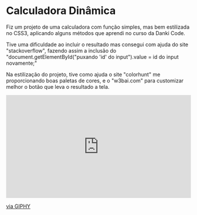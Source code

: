 # Calculadora Dinâmica

Fiz um projeto de uma calculadora com função simples, mas bem estilizada no CSS3, aplicando alguns métodos que aprendi no curso da Danki Code. 

Tive uma dificuldade ao incluir o resultado mas consegui com ajuda do site "stackoverflow", fazendo assim a inclusão do "document.getElementById("puxando 'id' do input").value = id do input novamente;"

Na estilização do projeto, tive como ajuda o site "colorhunt" me proporcionando boas paletas de cores, e o "w3bai.com" para customizar melhor o botão que leva o resultado a tela.

<div style="width:100%;height:0;padding-bottom:56%;position:relative;"><iframe src="https://giphy.com/embed/sqmHfzZ9KjpKzszwRn" width="100%" height="100%" style="position:absolute" frameBorder="0" class="giphy-embed" allowFullScreen></iframe></div><p><a href="https://giphy.com/gifs/sqmHfzZ9KjpKzszwRn">via GIPHY</a></p>
